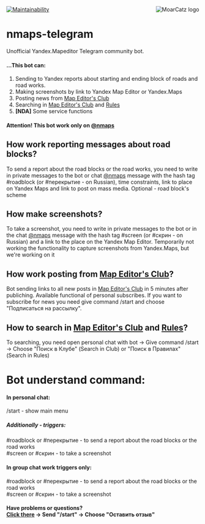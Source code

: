 <img src="https://avatars3.githubusercontent.com/u/21263910?v=3&s=100" alt="MoarCatz logo"
     title="MoarCatz" align="right" />
     
[![Maintainability](https://api.codeclimate.com/v1/badges/a3ec41945814b64a925f/maintainability)](https://codeclimate.com/github/MoarCatz/nmaps-telegram/maintainability)

# nmaps-telegram
Unofficial Yandex.Mapeditor Telegram community bot.

#### ...This bot can:
1. Sending to Yandex reports about starting and ending block of roads and road works.
1. Making screenshots by link to Yandex Map Editor or Yandex.Maps
1. Posting news from [Map Editor's Club](https://yandex.ru/blog/narod-karta)
1. Searching in [Map Editor's Club](https://yandex.ru/blog/narod-karta) and [Rules](http://help.yandex.ru/nmaps/rules_2.xml)
1. <b>[NDA]</b> Some service functions

#### Attention! This bot work only on [@nmaps](https://t.me/nmaps)

## How work reporting messages about road blocks?
To send a report about the road blocks or the road works, you need to write in private messages to the bot or chat [@nmaps](https://t.me/nmaps) message with the hash tag #roadblock (or #перекрытие - on Russian), time constraints, link to place on Yandex Maps and link to post on mass media. Optional - road block's scheme

## How make screenshots?
To take a screenshot, you need to write in private messages to the bot or in the chat [@nmaps](https://t.me/nmaps) message with the hash tag #screen (or #скрин - on Russian)  and a link to the place on the Yandex Map Editor. Temporarily not working the functionality to capture screenshots from Yandex.Maps, but we're working on it
## How work posting from [Map Editor's Club](https://yandex.ru/blog/narod-karta)?
Bot sending links to all new posts in [Map Editor's Club](https://yandex.ru/blog/narod-karta) in 5 minutes after publiching. Available functional of personal subscribes. If you want to subscribe for news you need give command /start and choose "Подписаться на рассылку".

## How to search in [Map Editor's Club](https://yandex.ru/blog/narod-karta) and [Rules](http://help.yandex.ru/nmaps/rules_2.xml)?
To searching, you need open personal chat with bot -> Give command /start -> Choose "Поиск в Клубе" (Search in Club) or "Поиск в Правилах" (Search in Rules)

# Bot understand command:
#### In personal chat:
/start - show main menu
##### Additionally - triggers:
#roadblock or #перекрытие - to send a report about the road blocks or the road works<br>
#screen or #скрин - to take a screenshot

#### In group chat work triggers only:
#roadblock or #перекрытие - to send a report about the road blocks or the road works<br>
#screen or #скрин - to take a screenshot

#### Have problems or questions?<br>[Click there](t.me/nmapsbot) -> Send "/start" -> Choose "Оставить отзыв"
